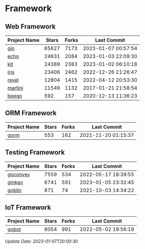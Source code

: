 # Framework

## Web Framework
| Project Name | Stars | Forks | Last Commit |
| ------------ | ----- | ----- | ----------- |
| [gin](https://github.com/gin-gonic/gin) | 65627 | 7173 | 2023-01-07 00:57:54 |
| [echo](https://github.com/labstack/echo) | 24631 | 2084 | 2023-01-03 22:09:30 |
| [kit](https://github.com/go-kit/kit) | 24389 | 2383 | 2023-01-02 06:10:18 |
| [iris](https://github.com/kataras/iris) | 23406 | 2462 | 2022-12-26 21:26:47 |
| [revel](https://github.com/revel/revel) | 12804 | 1415 | 2022-04-12 20:53:30 |
| [martini](https://github.com/go-martini/martini) | 11549 | 1132 | 2017-01-21 21:58:54 |
| [beego](https://github.com/astaxie/beego) | 592 | 157 | 2020-12-13 11:36:23 |

## ORM Framework
| Project Name | Stars | Forks | Last Commit |
| ------------ | ----- | ----- | ----------- |
| [gorm](https://github.com/jinzhu/gorm) | 553 | 162 | 2021-11-20 01:15:37 |

## Testing Framework
| Project Name | Stars | Forks | Last Commit |
| ------------ | ----- | ----- | ----------- |
| [goconvey](https://github.com/smartystreets/goconvey) | 7559 | 534 | 2022-05-17 18:39:55 |
| [ginkgo](https://github.com/onsi/ginkgo) | 6741 | 591 | 2023-01-05 23:32:45 |
| [goblin](https://github.com/franela/goblin) | 871 | 74 | 2021-10-03 14:34:22 |

## IoT Framework
| Project Name | Stars | Forks | Last Commit |
| ------------ | ----- | ----- | ----------- |
| [gobot](https://github.com/hybridgroup/gobot) | 8054 | 991 | 2022-05-02 19:56:19 |

*Update Date: 2023-01-07T20:00:30*